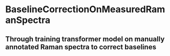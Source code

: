 # BaselineCorrectionOnMeasuredRamanSpectra
## Through training transformer model on manually annotated Raman spectra to correct baselines
